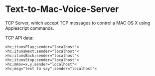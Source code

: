 # Text-to-Mac-Voice-Server

TCP Server, which accept TCP messages to control a MAC OS X using Applescript commands.

TCP API data:

````
>hc;itunsPlay;sender="localhost"<
>hc;itunsNext;sender="localhost"<
>hc;itunsBack;sender="localhost"<
>hc;itunsStop;sender="localhost"<
>hc;mmov=x,y;sender="localhost"<
>hc;msg="text to say";sender="localhost"<
````

